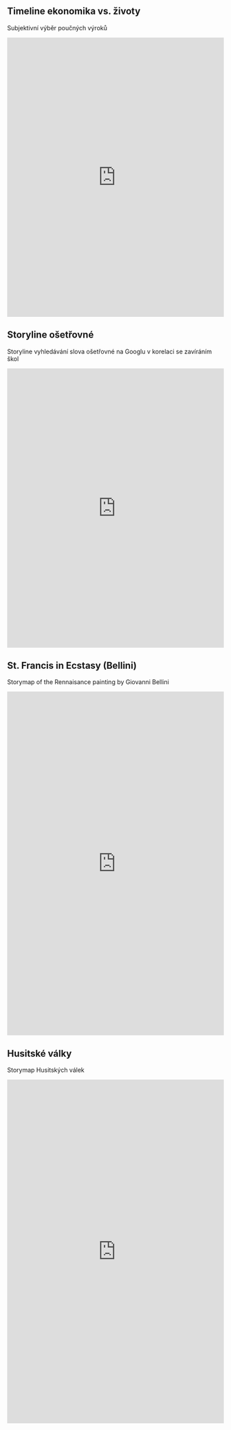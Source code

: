 ## Timeline ekonomika vs. životy

Subjektivní výběr poučných výroků

<iframe src='https://cdn.knightlab.com/libs/timeline3/latest/embed/index.html?source=19stCacPuPZ-rzL-CVRDDaqMmKVvU6ZhKO6juH8-10pg&font=Default&lang=en&initial_zoom=2&height=650' width='100%' height='650' webkitallowfullscreen mozallowfullscreen allowfullscreen frameborder='0'></iframe>


## Storyline ošetřovné

Storyline vyhledávání slova ošetřovné na Googlu v korelaci se zavíráním škol

<iframe src="https://cdn.knightlab.com/libs/storyline/latest/embed/index.html?dataURL=https%3A%2F%2Fdocs.google.com%2Fspreadsheets%2Fd%2Fe%2F2PACX-1vSwNLwGPkp_0vd0Q7kOJZsOBEm5LrvluyhR71NxwBVjJmP550_tJdOC8CUTn9s180kbgGxE8NA0LLEh%2Fpubhtml&amp;dataYCol=data&amp;dataXCol=date&amp;dataDateFormat=%25Y-%25m-%25d&amp;chartDateFormat=%25d%2F%25m%2F%25Y&amp;chartYLabel=objem%20vyhled%C3%A1v%C3%A1n%C3%AD&amp;sliderCardTitleCol=title&amp;sliderCardTextCol=text" style="width:100%;height:650px;" frameborder="0" marginwidth="0" marginheight="0" vspace="0" hspace="0"></iframe>


## St. Francis in Ecstasy (Bellini)

Storymap of the Rennaisance painting by Giovanni Bellini

<iframe src="https://uploads.knightlab.com/storymapjs/7a8cc5d8d22d315cf9c50cbd73c95f84/bellini-ecstasy-of-st-francis/index.html" frameborder="0" width="100%" height="800"></iframe>


## Husitské války

Storymap Husitských válek

<iframe src="https://uploads.knightlab.com/storymapjs/7a8cc5d8d22d315cf9c50cbd73c95f84/husitske-valky/index.html" frameborder="0" width="100%" height="800"></iframe>
